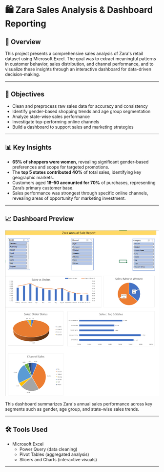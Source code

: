 # 🛍️ Zara Sales Analysis & Dashboard Reporting

## 📌 Overview

This project presents a comprehensive sales analysis of Zara's retail dataset using Microsoft Excel. The goal was to extract meaningful patterns in customer behavior, sales distribution, and channel performance, and to visualize these insights through an interactive dashboard for data-driven decision-making.

---

## 🎯 Objectives

- Clean and preprocess raw sales data for accuracy and consistency
- Identify gender-based shopping trends and age group segmentation
- Analyze state-wise sales performance
- Investigate top-performing online channels
- Build a dashboard to support sales and marketing strategies

---

## 📊 Key Insights

- **65% of shoppers were women**, revealing significant gender-based preferences and scope for targeted promotions.
- The **top 5 states contributed 40%** of total sales, identifying key geographic markets.
- Customers aged **18–50 accounted for 70%** of purchases, representing Zara’s primary customer base.
- Sales performance was strongest through specific online channels, revealing areas of opportunity for marketing investment.

---

## 📈 Dashboard Preview

![Zara Annual Report](./visuals/Zara%20Annual%20Report%20Image.png)

This dashboard summarizes Zara's annual sales performance across key segments such as gender, age group, and state-wise sales trends.



---

## 🛠️ Tools Used

- Microsoft Excel  
  - Power Query (data cleaning)  
  - Pivot Tables (aggregated analysis)  
  - Slicers and Charts (interactive visuals)

---


